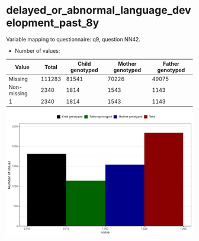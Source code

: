 # delayed_or_abnormal_language_development_past_8y
Variable mapping to questionnaire: q9, question NN42.
- Number of values:

| Value | Total | Child genotyped | Mother genotyped | Father genotyped |
| ----- | ----- | --------------- | ---------------- | ---------------- |
| Missing | 111283 | 81541 | 70226 | 49075 |
| Non-missing | 2340 | 1814 | 1543 | 1143 |
| 1 | 2340 | 1814 | 1543 | 1143 |



![](delayed_or_abnormal_language_development_past_8y_n.png)



